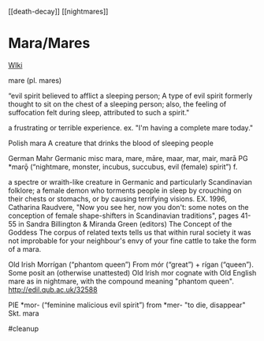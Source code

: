 [[death-decay]]
[[nightmares]]
# Mara/Mares
[WIki](https://en.wikipedia.org/wiki/Mare-(folklore))

mare (pl. mares)

“evil spirit believed to afflict a sleeping person;  A type of evil spirit formerly thought to sit on the chest of a sleeping person; also, the feeling of suffocation felt during sleep, attributed to such a spirit."

a frustrating or terrible experience. ex. "I'm having a complete mare today."

Polish mara  A creature that drinks the blood of sleeping people

German Mahr
Germanic misc mara, mare, māre, maar, mar, mair, marā
PG *marǭ (“nightmare, monster, incubus, succubus, evil (female) spirit”) f.

a spectre or wraith-like creature in Germanic and particularly Scandinavian folklore; a female demon who torments people in sleep by crouching on their chests or stomachs, or by causing terrifying visions. EX. 1996, Catharina Raudvere, "Now you see her, now you don't: some notes on the conception of female shape-shifters in Scandinavian traditions", pages 41-55 in Sandra Billington & Miranda Green (editors) The Concept of the Goddess
The corpus of related texts tells us that within rural society it was not improbable for your neighbour's envy of your fine cattle to take the form of a mara.







Old Irish Morrígan (“phantom queen”)
From mór (“great”) +‎ rígan (“queen”). Some posit an (otherwise unattested) Old Irish mor cognate with Old English mare as in nightmare, with the compound meaning "phantom queen".
http://edil.qub.ac.uk/32588

PIE *mor- (“feminine malicious evil spirit”) from *mer- "to die, disappear" Skt. mara



#cleanup 